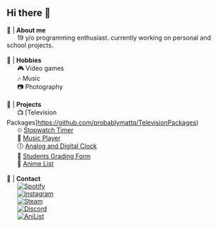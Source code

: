 ## **Hi there** 👋

🤔 | **About me**<br>
&nbsp;&nbsp;&nbsp;&nbsp;&nbsp;&nbsp;19 y/o programming enthusiast. currently working on personal and school projects.
<br><br>
🌟 | **Hobbies**<br>
&nbsp;&nbsp;&nbsp;&nbsp;&nbsp;&nbsp;🎮 Video games<br>
&nbsp;&nbsp;&nbsp;&nbsp;&nbsp;&nbsp;🎶 Music<br>
&nbsp;&nbsp;&nbsp;&nbsp;&nbsp;&nbsp;📷 Photography
<br><br>
🚀 | **Projects**<br>
&nbsp;&nbsp;&nbsp;&nbsp;&nbsp;&nbsp;📺 [Television Packages]https://github.com/probablymattq/TelevisionPackages)<br>
&nbsp;&nbsp;&nbsp;&nbsp;&nbsp;&nbsp;⏲ [Stopwatch Timer](https://github.com/probablymattq/StopwatchTimer)<br>
&nbsp;&nbsp;&nbsp;&nbsp;&nbsp;&nbsp;🎵 [Music Player](https://github.com/probablymattq/ePlayer)<br>
&nbsp;&nbsp;&nbsp;&nbsp;&nbsp;&nbsp;🕔 [Analog and Digital Clock](https://github.com/probablymattq/Clock)<br>
&nbsp;&nbsp;&nbsp;&nbsp;&nbsp;&nbsp;🎫 [Students Grading Form](https://github.com/probablymattq/Students)<br>
&nbsp;&nbsp;&nbsp;&nbsp;&nbsp;&nbsp;📃 [Anime List](https://github.com/probablymattq/Anilist)
<br><br>
🔗 | **Contact**<br>
&nbsp;&nbsp;&nbsp;&nbsp;&nbsp;&nbsp;[![Spotify](https://img.shields.io/badge/Spotify-1ED760?style=flat-square&logo=spotify&logoColor=white)](https://open.spotify.com/user/31zm6birjhnkvxl4nr7bzv5e3clm?si=6ee8374f65d8447a)<br>
&nbsp;&nbsp;&nbsp;&nbsp;&nbsp;&nbsp;[![Instagram](https://img.shields.io/badge/Instagram-E4405F?style=flat-square&logo=instagram&logoColor=white)](https://www.instagram.com/probablymattq/)<br>
&nbsp;&nbsp;&nbsp;&nbsp;&nbsp;&nbsp;[![Steam](https://img.shields.io/badge/Steam-000000?style=flat-square&logo=steam&logoColor=white)](https://steamcommunity.com/id/probablymattq)<br>
&nbsp;&nbsp;&nbsp;&nbsp;&nbsp;&nbsp;[![Discord](https://img.shields.io/badge/Discord-7289DA?style=flat-square&logo=discord&logoColor=white)](https://discord.com/users/390155343373533195)<br>
&nbsp;&nbsp;&nbsp;&nbsp;&nbsp;&nbsp;[![AniList](https://img.shields.io/badge/AniList-03A9F4?style=flat-square&logo=anilist&logoColor=white)](https://anilist.co/user/mattq/)<br>



